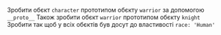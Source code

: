 Зробити обєкт `character` прототипом обєкту `warrior` за допомогою `__proto__`
Також зробити обєкт `warrior` прототипом обєкту `knight`
Зробити так щоб у всіх обєктів був досут до властивості `race: 'Human'`